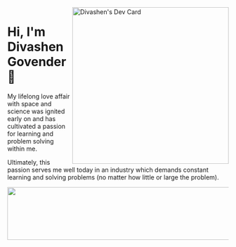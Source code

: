 <div align="left">
  <a href="https://app.daily.dev/divashen">
    <img src="https://api.daily.dev/devcards/v2/HYPV6cM7RpIo9bmpTYm8z.png?type=default&r=gbf" 
    width="356"
    align="right"
    alt="Divashen's Dev Card"/>
  </a>
</div>

# Hi, I'm Divashen Govender 👋

My lifelong love affair with space and science was ignited early on and has cultivated a passion for learning and problem solving within me.

Ultimately, this passion serves me well today in an industry which demands constant learning and solving problems (no matter how little or large the problem).

<!--- [![Top Langs](https://github-readme-stats.vercel.app/api/top-langs/?username=divasheng&theme=holi)](https://github.com/divasheng/github-readme-stats) --->


<a href="https://github.com/devxb/gitanimals">
  <img
    src="https://render.gitanimals.org/lines/DivashenG?pet-id=658949841633268671"
    width="600"
    height="120"
  />
</a>
  

